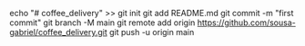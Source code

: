 echo "# coffee_delivery" >>
git init
git add README.md
git commit -m "first commit"
git branch -M main
git remote add origin https://github.com/sousa-gabriel/coffee_delivery.git
git push -u origin main
